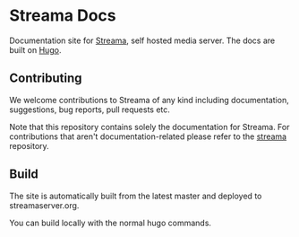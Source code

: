 # Streama Docs

Documentation site for [Streama](https://github.com/streamaserver/streama), self hosted media server. The docs are built on [Hugo](https://gohugo.io/).

## Contributing

We welcome contributions to Streama of any kind including documentation, suggestions, bug reports, pull requests etc.

Note that this repository contains solely the documentation for Streama. For contributions that aren't documentation-related please refer to the [streama](https://github.com/streamaserver/streama) repository. 

## Build

The site is automatically built from the latest master and deployed to streamaserver.org.

You can build locally with the normal hugo commands. 